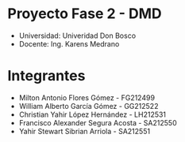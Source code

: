 # Proyecto Fase 2 - DMD
- Universidad: Univeridad Don Bosco
- Docente: Ing. Karens Medrano

# Integrantes

- Milton Antonio Flores Gómez - FG212499
- William Alberto García Gómez - GG212522
- Christian Yahir López Hernández - LH212531
- Francisco Alexander Segura Acosta - SA212550
- Yahir Stewart Sibrian Arriola - SA212551
